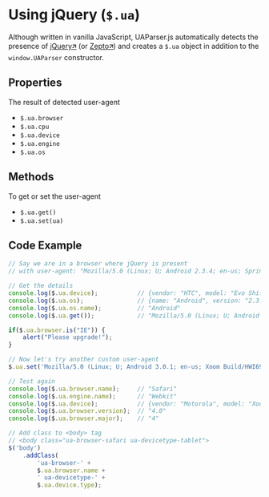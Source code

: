 # Using jQuery (`$.ua`)

Although written in vanilla JavaScript, UAParser.js automatically detects the presence of [jQuery🡭](https://jquery.com/) (or [Zepto🡭](https://zeptojs.com/)) and creates a `$.ua` object in addition to the `window.UAParser` constructor. 

## Properties

The result of detected user-agent

- `$.ua.browser`
- `$.ua.cpu`
- `$.ua.device`
- `$.ua.engine`
- `$.ua.os`

## Methods

To get or set the user-agent

- `$.ua.get()`
- `$.ua.set(ua)`

## Code Example

```js [client.js]
// Say we are in a browser where jQuery is present
// with user-agent: "Mozilla/5.0 (Linux; U; Android 2.3.4; en-us; Sprint APA7373KT Build/GRJ22) AppleWebKit/533.1 (KHTML, like Gecko) Version/4.0"

// Get the details
console.log($.ua.device);           // {vendor: "HTC", model: "Evo Shift 4G", type: "mobile"}
console.log($.ua.os);               // {name: "Android", version: "2.3.4"}
console.log($.ua.os.name);          // "Android"
console.log($.ua.get());            // "Mozilla/5.0 (Linux; U; Android 2.3.4; en-us; Sprint APA7373KT Build/GRJ22) AppleWebKit/533.1 (KHTML, like Gecko) Version/4.0"

if($.ua.browser.is("IE")) {
    alert("Please upgrade!");
}

// Now let's try another custom user-agent
$.ua.set('Mozilla/5.0 (Linux; U; Android 3.0.1; en-us; Xoom Build/HWI69) AppleWebKit/534.13 (KHTML, like Gecko) Version/4.0 Safari/534.13');

// Test again
console.log($.ua.browser.name);     // "Safari"
console.log($.ua.engine.name);      // "Webkit"
console.log($.ua.device);           // {vendor: "Motorola", model: "Xoom", type: "tablet"}
console.log($.ua.browser.version);  // "4.0"
console.log($.ua.browser.major);    // "4"

// Add class to <body> tag
// <body class="ua-browser-safari ua-devicetype-tablet">
$('body')
    .addClass(
        'ua-browser-' + 
        $.ua.browser.name + 
        ' ua-devicetype-' + 
        $.ua.device.type);
```